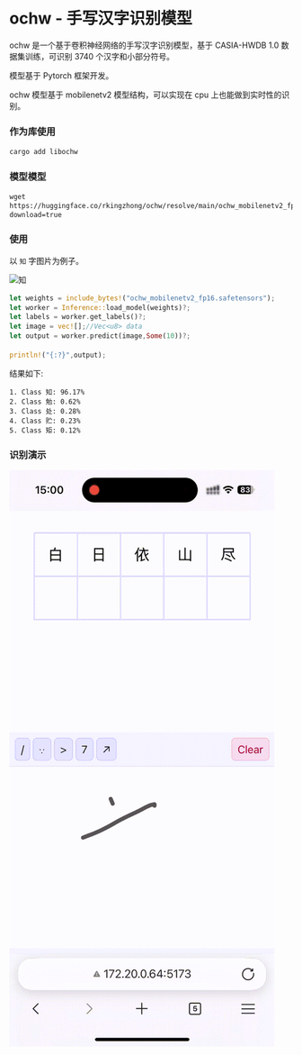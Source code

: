 # ochw -  手写汉字识别模型

ochw 是一个基于卷积神经网络的手写汉字识别模型，基于 CASIA-HWDB 1.0 数据集训练，可识别 3740 个汉字和小部分符号。

模型基于 Pytorch 框架开发。

ochw 模型基于 mobilenetv2 模型结构，可以实现在 cpu 上也能做到实时性的识别。


### 作为库使用

```bash
cargo add libochw
```
### 模型模型
```
wget https://huggingface.co/rkingzhong/ochw/resolve/main/ochw_mobilenetv2_fp16.safetensors?download=true
```
### 使用

以 `知` 字图片为例子。

![知](./test_data/zhi.png)

```rust
let weights = include_bytes!("ochw_mobilenetv2_fp16.safetensors");
let worker = Inference::load_model(weights)?;
let labels = worker.get_labels()?;
let image = vec![];//Vec<u8> data
let output = worker.predict(image,Some(10))?;

println!("{:?}",output);
```

结果如下:
```
1. Class 知: 96.17%
2. Class 勉: 0.62%
3. Class 处: 0.28%
4. Class 贮: 0.23%
5. Class 矩: 0.12%
```


### 识别演示

![演示](testdata/demo.gif)